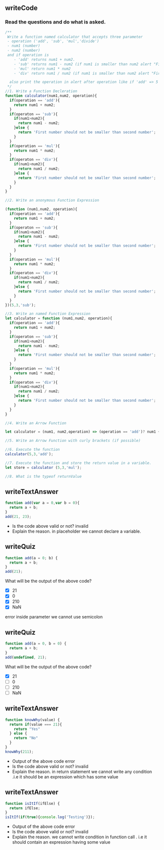 ## writeCode

### Read the questions and do what is asked.

```js
/**
 Write a function named calculator that accepts three parameter
 - operation ('add', 'sub', 'mul','divide')
 - num1 (number)
 - num2 (number)
 and if operation is
    - 'add' returns num1 + num2.
    - 'sub' returns num1 - num2 (if num1 is smaller than num2 alert "First number should not be smaller than second number.)
    - 'mul' return num1 * num2
    - 'div' return num1 / num2 (if num1 is smaller than num2 alert "First number should not be smaller than second number.)

  also print the operation in alert after operation like if 'add' => 5 + 66 = 71 etc
 */
//1. Write a Function Decleration
function calculator(num1,num2, operation){
  if(operation == 'add'){
    return num1 + num2;
  }
  if(operaton == 'sub'){
    if(num1>num2){
      return num1 - num2;
    }else {
      return 'First number should not be smaller than second number';
    }
  }
  if(operation == 'mul'){
    return num1 * num2;
  }
  if(operaton == 'div'){
    if(num1>num2){
      return num1 / num2;
    }else {
      return 'First number should not be smaller than second number';
    }
  }
}

//2. Write an anonymous Function Expression

(function (num1,num2, operation){
  if(operation == 'add'){
    return num1 + num2;
  }
  if(operaton == 'sub'){
    if(num1>num2){
      return num1 - num2;
    }else {
      return 'First number should not be smaller than second number';
    }
  }
  if(operation == 'mul'){
    return num1 * num2;
  }
  if(operaton == 'div'){
    if(num1>num2){
      return num1 / num2;
    }else {
      return 'First number should not be smaller than second number';
    }
  }
})(5,3,'sub');

//3. Write an named Function Expression
let calculator = function (num1,num2, operation){
  if(operation == 'add'){
    return num1 + num2;
  }
  if(operaton == 'sub'){
    if(num1>num2){
      return num1 - num2;
    }else {
      return 'First number should not be smaller than second number';
    }
  }
  if(operation == 'mul'){
    return num1 * num2;
  }
  if(operaton == 'div'){
    if(num1>num2){
      return num1 / num2;
    }else {
      return 'First number should not be smaller than second number';
    }
  }
}

//4. Write an Arrow Function

let calculator = (num1, num2,operation) => (operation == 'add')? num1 + num2 : ((operation == 'sub')?  num1-num2 : 'first number should be larger than second number')? : (operation == 'mul')? num1 * num2 : ((operation == 'div')? num1 / num2 : 'first number should be larger than second number');

//5. Write an Arrow Function with curly brackets (if possible)

//6. Execute the function
calculator(5,3,'add');

//7. Execute the function and store the return value in a variable.
let store = calculator (5,3,'mul');

//8. What is the typeof returnValue
```

## writeTextAnswer

```js
function add(var a = 0,var b = 0){
  return a + b;
}
add(21, 23);
```

- Is the code above valid or not?
invalid
- Explain the reason.
in placeholder we cannot declare a variable.

## writeQuiz

```js
function add(a = 0; b) {
  return a + b;
}
add(21);
```

What will be the output of the above code?

- [x] 21
- [x] 0
- [x] 210
- [x] NaN

error inside parameter we cannot use semicolon
## writeQuiz

```js
function add(a = 0, b = 0) {
  return a + b;
}
add(undefined, 21);
```

What will be the output of the above code?

- [x] 21
- [ ] 0
- [ ] 210
- [ ] NaN

## writeTextAnswer

```js
function knowWhy(value) {
  return if(value === 21){
    return "Yes"
  } else {
    return "No"
  }
}
knowWhy(211);
```

- Output of the above code 
error
- Is the code above valid or not?
invalid
- Explain the reason.
in return statement we cannot write any condition .i.e it should be an expression which has some value

## writeTextAnswer

```js
function isItIf(ifElse) {
  return ifElse;
}
isItIf(if(true){console.log('Testing')});
```

- Output of the above code 
error
- Is the code above valid or not?
invalid
- Explain the reason.
we cannot write condition in function call . i.e it should contain an expression having some value
